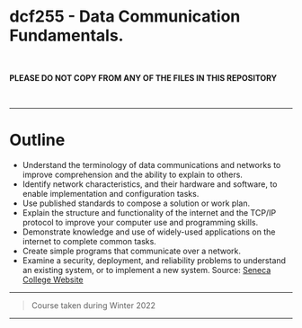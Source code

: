 # dcf255 - Data Communication Fundamentals.
<br>

**PLEASE DO NOT COPY FROM ANY OF THE FILES IN THIS REPOSITORY**

<br>

------------------------

# Outline
- Understand the terminology of data communications and networks to improve comprehension and the ability to explain to others.
- Identify network characteristics, and their hardware and software, to enable implementation and configuration tasks.
- Use published standards to compose a solution or work plan.
- Explain the structure and functionality of the internet and the TCP/IP protocol to improve your computer use and programming skills.
- Demonstrate knowledge and use of widely-used applications on the internet to complete common tasks.
- Create simple programs that communicate over a network.
- Examine a security, deployment, and reliability problems to understand an existing system, or to implement a new system.
Source: [Seneca College Website](https://www.senecacollege.ca/cgi-bin/subject?s1=DCF255)

------------------------

> Course taken during Winter 2022

------------------------

